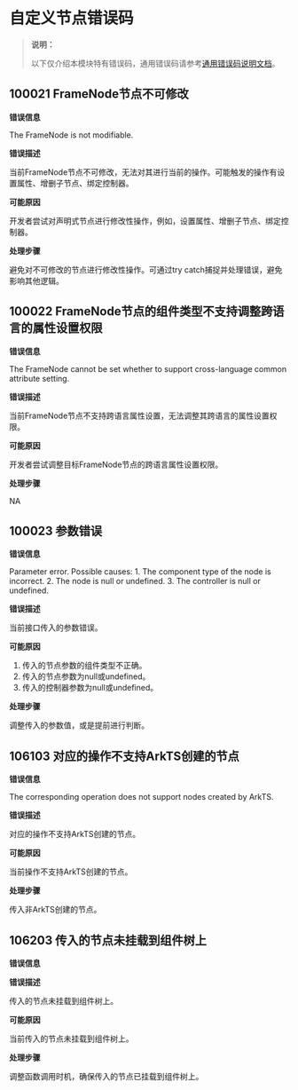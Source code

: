 # 自定义节点错误码

> **说明：**
>
> 以下仅介绍本模块特有错误码，通用错误码请参考[通用错误码说明文档](../errorcode-universal.md)。

## 100021 FrameNode节点不可修改

**错误信息**

The FrameNode is not modifiable.

**错误描述**

当前FrameNode节点不可修改，无法对其进行当前的操作。可能触发的操作有设置属性、增删子节点、绑定控制器。

**可能原因**

开发者尝试对声明式节点进行修改性操作，例如，设置属性、增删子节点、绑定控制器。

**处理步骤**

避免对不可修改的节点进行修改性操作。可通过try catch捕捉并处理错误，避免影响其他逻辑。

## 100022 FrameNode节点的组件类型不支持调整跨语言的属性设置权限

**错误信息**

The FrameNode cannot be set whether to support cross-language common attribute setting.

**错误描述**

当前FrameNode节点不支持跨语言属性设置，无法调整其跨语言的属性设置权限。

**可能原因**

开发者尝试调整目标FrameNode节点的跨语言属性设置权限。

**处理步骤**

NA

## 100023 参数错误

**错误信息**

Parameter error. Possible causes: 1. The component type of the node is incorrect. 2. The node is null or undefined. 3. The controller is null or undefined.

**错误描述**

当前接口传入的参数错误。

**可能原因**

1. 传入的节点参数的组件类型不正确。
2. 传入的节点参数为null或undefined。
3. 传入的控制器参数为null或undefined。

**处理步骤**

调整传入的参数值，或是提前进行判断。

## 106103 对应的操作不支持ArkTS创建的节点

**错误信息**

The corresponding operation does not support nodes created by ArkTS.

**错误描述**

对应的操作不支持ArkTS创建的节点。

**可能原因**

当前操作不支持ArkTS创建的节点。

**处理步骤**

传入非ArkTS创建的节点。

## 106203 传入的节点未挂载到组件树上

**错误信息**

**错误描述**

传入的节点未挂载到组件树上。

**可能原因**

当前传入的节点未挂载到组件树上。

**处理步骤**

调整函数调用时机，确保传入的节点已挂载到组件树上。